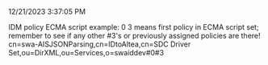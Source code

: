 12/21/2023 3:37:05 PM

IDM policy ECMA script example: 0 3 means first policy in ECMA script set; remember to see if any other #3's or previously assigned policies are there!
cn=swa-AISJSONParsing,cn=IDtoAltea,cn=SDC Driver Set,ou=DirXML,ou=Services,o=swaiddev#0#3
